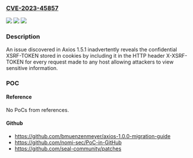 ### [CVE-2023-45857](https://cve.mitre.org/cgi-bin/cvename.cgi?name=CVE-2023-45857)
![](https://img.shields.io/static/v1?label=Product&message=n%2Fa&color=blue)
![](https://img.shields.io/static/v1?label=Version&message=n%2Fa&color=blue)
![](https://img.shields.io/static/v1?label=Vulnerability&message=n%2Fa&color=brighgreen)

### Description

An issue discovered in Axios 1.5.1 inadvertently reveals the confidential XSRF-TOKEN stored in cookies by including it in the HTTP header X-XSRF-TOKEN for every request made to any host allowing attackers to view sensitive information.

### POC

#### Reference
No PoCs from references.

#### Github
- https://github.com/bmuenzenmeyer/axios-1.0.0-migration-guide
- https://github.com/nomi-sec/PoC-in-GitHub
- https://github.com/seal-community/patches

